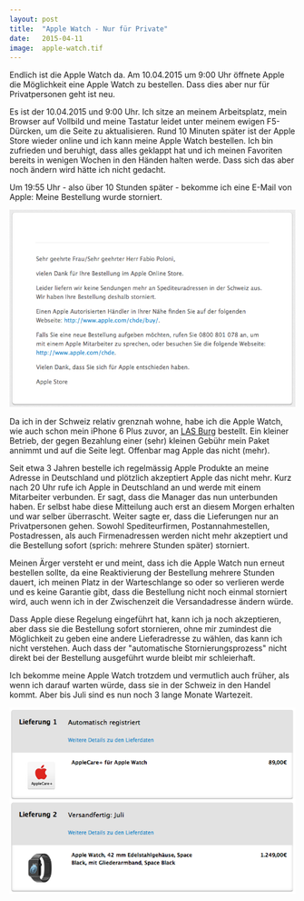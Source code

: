 ```yaml
---
layout: post
title:  "Apple Watch - Nur für Private"
date:   2015-04-11
image:  apple-watch.tif
---
```


<p class="intro"><span class="dropcap">E</span>ndlich ist die Apple Watch da. Am 10.04.2015 um 9:00 Uhr öffnete Apple die Möglichkeit eine Apple Watch zu bestellen. Dass dies aber nur für Privatpersonen geht ist neu.</p>

Es ist der 10.04.2015 und 9:00 Uhr. Ich sitze an meinem Arbeitsplatz, mein Browser auf Vollbild und meine Tastatur leidet unter meinem ewigen F5-Dürcken, um die Seite zu aktualisieren. Rund 10 Minuten später ist der Apple Store wieder online und ich kann meine Apple Watch bestellen. Ich bin zufrieden und beruhigt, dass alles geklappt hat und ich meinen Favoriten bereits in wenigen Wochen in den Händen halten werde. Dass sich das aber noch ändern wird hätte ich nicht gedacht.

Um 19:55 Uhr - also über 10 Stunden später - bekomme ich eine E-Mail von Apple: Meine Bestellung wurde storniert.

![](/assets/img/apple-watch-stornierung.png)

Da ich in der Schweiz relativ grenznah wohne, habe ich die Apple Watch, wie auch schon mein iPhone 6 Plus zuvor, an [LAS Burg](http://www.las-burg.de) bestellt. Ein kleiner Betrieb, der gegen Bezahlung einer (sehr) kleinen Gebühr mein Paket annimmt und auf die Seite legt. Offenbar mag Apple das nicht (mehr).

Seit etwa 3 Jahren bestelle ich regelmässig Apple Produkte an meine Adresse in Deutschland und plötzlich akzeptiert Apple das nicht mehr. Kurz nach 20 Uhr rufe ich Apple in Deutschland an und werde mit einem Mitarbeiter verbunden. Er sagt, dass die Manager das nun unterbunden haben. Er selbst habe diese Mitteilung auch erst an diesem Morgen erhalten und war selber überrascht. Weiter sagte er, dass die Lieferungen nur an Privatpersonen gehen. Sowohl Spediteurfirmen, Postannahmestellen, Postadressen, als auch Firmenadressen werden nicht mehr akzeptiert und die Bestellung sofort (sprich: mehrere Stunden später) storniert.

Meinen Ärger versteht er und meint, dass ich die Apple Watch nun erneut bestellen sollte, da eine Reaktivierung der Bestellung mehrere Stunden dauert, ich meinen Platz in der Warteschlange so oder so verlieren werde und es keine Garantie gibt, dass die Bestellung nicht noch einmal storniert wird, auch wenn ich in der Zwischenzeit die Versandadresse ändern würde.

Dass Apple diese Regelung eingeführt hat, kann ich ja noch akzeptieren, aber dass sie die Bestellung sofort stornieren, ohne mir zumindest die Möglichkeit zu geben eine andere Lieferadresse zu wählen, das kann ich nicht verstehen. Auch dass der "automatische Stornierungsprozess" nicht direkt bei der Bestellung ausgeführt wurde bleibt mir schleierhaft.

Ich bekomme meine Apple Watch trotzdem und vermutlich auch früher, als wenn ich darauf warten würde, dass sie in der Schweiz in den Handel kommt. Aber bis Juli sind es nun noch 3 lange Monate Wartezeit.

![](/assets/img/apple-watch-juli.png)
